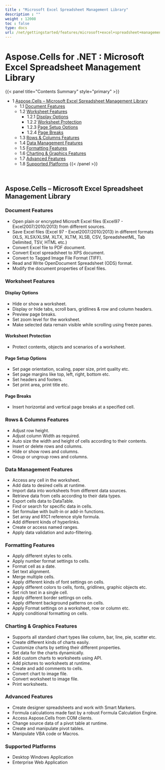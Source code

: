 ```yaml
---
title : "Microsoft Excel Spreadsheet Management Library" 
description : "" 
weight : 12008 
toc : false
type: docs
url: /net/gettingstarted/features/microsoft+excel+spreadsheet+management+library/
---
```


# Aspose.Cells for .NET : Microsoft Excel Spreadsheet Management Library


{{< panel title="Contents Summary" style="primary" >}}
*   1 [Aspose.Cells – Microsoft Excel Spreadsheet Management Library](#aspose.cells-–-microsoft-excel-spreadsheet-management-library)
    *   1.1 [Document Features](#document-features)
    *   1.2 [Worksheet Features](#worksheet-features)
        *   1.2.1 [Display Options](#display-options)
        *   1.2.2 [Worksheet Protection](#worksheet-protection)
        *   1.2.3 [Page Setup Options](#page-setup-options)
        *   1.2.4 [Page Breaks](#page-breaks)
    *   1.3 [Rows & Columns Features](#rows-&-columns-features)
    *   1.4 [Data Management Features](#data-management-features)
    *   1.5 [Formatting Features](#formatting-features)
    *   1.6 [Charting & Graphics Features](#charting-&-graphics-features)
    *   1.7 [Advanced Features](#advanced-features)
    *   1.8 [Supported Platforms](#supported-platforms)
{{< /panel >}}
 

 

## Aspose.Cells – Microsoft Excel Spreadsheet Management Library

### Document Features

*   Open plain or encrypted Microsft Excel files (Excel97 - Excel2007/2010/2013) from different sources.
*   Save Excel files (Excel 97 - Excel2007/2010/2013) in different formats (XLS, XLSX/XLSM, XLTX, XLTM, XLSB, CSV, SpreadsheetML, Tab Delimited, TSV, HTML etc.)
*   Convert Excel file to PDF document.
*   Convert Excel spreadsheet to XPS document.
*   Convert to Tagged Image File Format (TIFF).
*   Read and Write OpenDocument Spreadsheet (ODS) format.
*   Modify the document properties of Excel files.

### Worksheet Features

#### Display Options

*   Hide or show a worksheet.
*   Display or hide tabs, scroll bars, gridlines & row and column headers.
*   Preview page breaks.
*   Set zoom level for the worksheet.
*   Make selected data remain visible while scrolling using freeze panes.

#### Worksheet Protection

*   Protect contents, objects and scenarios of a worksheet.

#### Page Setup Options

*   Set page orientation, scaling, paper size, print quality etc.
*   Set page margins like top, left, right, bottom etc.
*   Set headers and footers.
*   Set print area, print title etc.

#### Page Breaks

*   Insert horizontal and vertical page breaks at a specified cell.

### Rows & Columns Features

*   Adjust row height.
*   Adjust column Width as required.
*   Auto size the width and height of cells according to their contents.
*   Insert or delete rows and columns.
*   Hide or show rows and columns.
*   Group or ungroup rows and columns.

### Data Management Features

*   Access any cell in the worksheet.
*   Add data to desired cells at runtime.
*   Import data into worksheets from different data sources.
*   Retrieve data from cells according to their data types.
*   Export cells data to DataTable.
*   Find or search for specific data in cells.
*   Set formulae with built-in or add-in functions.
*   Set array and R1C1 reference style formula.
*   Add different kinds of hyperlinks.
*   Create or access named ranges.
*   Apply data validation and auto-filtering.

### Formatting Features

*   Apply different styles to cells.
*   Apply number format settings to cells.
*   Format cell as a date.
*   Set text alignment.
*   Merge multiple cells.
*   Apply different kinds of font settings on cells.
*   Apply different colors to cells, fonts, gridlines, graphic objects etc.
*   Set rich text in a single cell.
*   Apply different border settings on cells.
*   Apply different background patterns on cells.
*   Apply Format settings on a worksheet, row or column etc.
*   Apply conditional formatting on cells.

### Charting & Graphics Features

*   Supports all standard chart types like column, bar, line, pie, scatter etc.
*   Create different kinds of charts easily.
*   Customize charts by setting their different properties.
*   Set data for the charts dynamically.
*   Add custom charts to worksheets using API.
*   Add pictures to worksheets at runtime.
*   Create and add comments to cells.
*   Convert chart to image file.
*   Convert worksheet to image file.
*   Print worksheets.

### Advanced Features

*   Create designer spreadsheets and work with Smart Markers.
*   Formula calculations made fast by a robust Formula Calculation Engine.
*   Access Aspose.Cells from COM clients.
*   Change source data of a pivot table at runtime.
*   Create and manipulate pivot tables.
*   Manipulate VBA code or Macros.

### Supported Platforms

*   Desktop Windows Application
*   Enterprise Web Application

